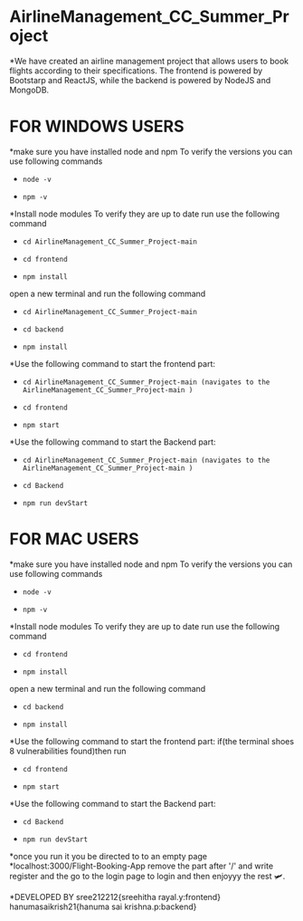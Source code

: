 # AirlineManagement_CC_Summer_Project
*We have created an airline management project that allows users to book flights according to their specifications. The frontend is powered by Bootstarp and ReactJS, while the backend is powered by NodeJS and MongoDB.
# FOR WINDOWS USERS
*make sure you have installed node and npm
To verify the versions you can use following commands
*     node -v
*     npm -v

*Install node modules
To verify they are up to date run use the following command
*     cd AirlineManagement_CC_Summer_Project-main
*     cd frontend
*     npm install
open a new terminal and run the following command
*     cd AirlineManagement_CC_Summer_Project-main
*     cd backend
*     npm install

*Use the following command to start the frontend part:
*     cd AirlineManagement_CC_Summer_Project-main (navigates to the AirlineManagement_CC_Summer_Project-main )
*     cd frontend
*     npm start 

*Use the following command to start the Backend part:
*     cd AirlineManagement_CC_Summer_Project-main (navigates to the AirlineManagement_CC_Summer_Project-main )
*     cd Backend
*     npm run devStart

# FOR MAC USERS
*make sure you have installed node and npm
To verify the versions you can use following commands
*     node -v
*     npm -v

*Install node modules
To verify they are up to date run use the following command
*     cd frontend
*     npm install
open a new terminal and run the following command
*     cd backend
*     npm install

*Use the following command to start the frontend part:
if(the terminal shoes 8 vulnerabilities found)then run
*     cd frontend
*     npm start 

*Use the following command to start the Backend part:
*     cd Backend
*     npm run devStart

*once you run it you be directed to to an empty page 
*localhost:3000/Flight-Booking-App
remove the part after '/' and write register
and the go to the login page to login and then enjoyyy the rest 🛩️.

*DEVELOPED BY
   sree212212{sreehitha rayal.y:frontend}
   hanumasaikrish21{hanuma sai krishna.p:backend}

